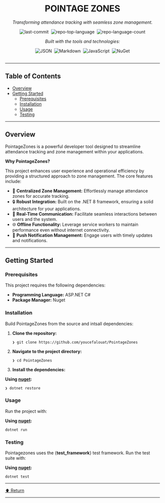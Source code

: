 ﻿<div data-state="active" data-orientation="horizontal" role="tabpanel" aria-labelledby="radix-:r15:-trigger-preview" id="radix-:r15:-content-preview" tabindex="0" class="mt-2 ring-offset-background focus-visible:outline-none focus-visible:ring-2 focus-visible:ring-ring focus-visible:ring-offset-2" style=""><div class="border border-border rounded-lg bg-background p-6 shadow-sm"><div class="prose prose-sm md:prose-base lg:prose-lg max-w-none prose-headings:font-bold prose-a:text-blue-600" style="user-select: none;"><div id="top" class="">

<div align="center" class="text-center">
<h1>POINTAGE ZONES</h1>
<p><em>Transforming attendance tracking with seamless zone management.</em></p>

<img alt="last-commit" src="https://img.shields.io/github/last-commit/youcefalouat/PointageZones?style=flat&amp;logo=git&amp;logoColor=white&amp;color=0080ff" class="inline-block mx-1" style="margin: 0px 2px;">
<img alt="repo-top-language" src="https://img.shields.io/github/languages/top/youcefalouat/PointageZones?style=flat&amp;color=0080ff" class="inline-block mx-1" style="margin: 0px 2px;">
<img alt="repo-language-count" src="https://img.shields.io/github/languages/count/youcefalouat/PointageZones?style=flat&amp;color=0080ff" class="inline-block mx-1" style="margin: 0px 2px;">
<p><em>Built with the tools and technologies:</em></p>
<img alt="JSON" src="https://img.shields.io/badge/JSON-000000.svg?style=flat&amp;logo=JSON&amp;logoColor=white" class="inline-block mx-1" style="margin: 0px 2px;">
<img alt="Markdown" src="https://img.shields.io/badge/Markdown-000000.svg?style=flat&amp;logo=Markdown&amp;logoColor=white" class="inline-block mx-1" style="margin: 0px 2px;">
<img alt="JavaScript" src="https://img.shields.io/badge/JavaScript-F7DF1E.svg?style=flat&amp;logo=JavaScript&amp;logoColor=black" class="inline-block mx-1" style="margin: 0px 2px;">
<img alt="NuGet" src="https://img.shields.io/badge/NuGet-004880.svg?style=flat&amp;logo=NuGet&amp;logoColor=white" class="inline-block mx-1" style="margin: 0px 2px;">
</div>
<br>
<hr>
<h2>Table of Contents</h2>
<ul class="list-disc pl-4 my-0">
<li class="my-0"><a href="#overview">Overview</a></li>
<li class="my-0"><a href="#getting-started">Getting Started</a>
<ul class="list-disc pl-4 my-0">
<li class="my-0"><a href="#prerequisites">Prerequisites</a></li>
<li class="my-0"><a href="#installation">Installation</a></li>
<li class="my-0"><a href="#usage">Usage</a></li>
<li class="my-0"><a href="#testing">Testing</a></li>
</ul>
</li>
</ul>
<hr>
<h2>Overview</h2>
<p>PointageZones is a powerful developer tool designed to streamline attendance tracking and zone management within your applications.</p>
<p><strong>Why PointageZones?</strong></p>
<p>This project enhances user experience and operational efficiency by providing a structured approach to zone management. The core features include:</p>
<ul class="list-disc pl-4 my-0">
<li class="my-0">🎯 <strong>Centralized Zone Management:</strong> Effortlessly manage attendance zones for accurate tracking.</li>
<li class="my-0">🔒 <strong>Robust Integration:</strong> Built on the .NET 8 framework, ensuring a solid architecture for your applications.</li>
<li class="my-0">📡 <strong>Real-Time Communication:</strong> Facilitate seamless interactions between users and the system.</li>
<li class="my-0">🌐 <strong>Offline Functionality:</strong> Leverage service workers to maintain performance even without internet connectivity.</li>
<li class="my-0">🔔 <strong>Push Notification Management:</strong> Engage users with timely updates and notifications.</li>
</ul>
<hr>
<h2>Getting Started</h2>
<h3>Prerequisites</h3>
<p>This project requires the following dependencies:</p>
<ul class="list-disc pl-4 my-0">
<li class="my-0"><strong>Programming Language:</strong> ASP.NET C#</li>
<li class="my-0"><strong>Package Manager:</strong> Nuget</li>
</ul>
<h3>Installation</h3>
<p>Build PointageZones from the source and intsall dependencies:</p>
<ol>
<li class="my-0">
<p><strong>Clone the repository:</strong></p>
<pre><code class="language-sh">❯ git clone https://github.com/youcefalouat/PointageZones
</code></pre>
</li>
<li class="my-0">
<p><strong>Navigate to the project directory:</strong></p>
<pre><code class="language-sh">❯ cd PointageZones
</code></pre>
</li>
<li class="my-0">
<p><strong>Install the dependencies:</strong></p>
</li>
</ol>
<p><strong>Using <a href="https://docs.microsoft.com/en-us/dotnet/csharp/">nuget</a>:</strong></p>
<pre><code class="language-sh">❯ dotnet restore
</code></pre>
<h3>Usage</h3>
<p>Run the project with:</p>
<p><strong>Using <a href="https://docs.microsoft.com/en-us/dotnet/csharp/">nuget</a>:</strong></p>
<pre><code class="language-sh">dotnet run
</code></pre>
<h3>Testing</h3>
<p>Pointagezones uses the {<strong>test_framework</strong>} test framework. Run the test suite with:</p>
<p><strong>Using <a href="https://docs.microsoft.com/en-us/dotnet/csharp/">nuget</a>:</strong></p>
<pre><code class="language-sh">dotnet test
</code></pre>
<hr>
<div align="left" class=""><a href="#top">⬆ Return</a></div>
<hr></div></div></div></div>